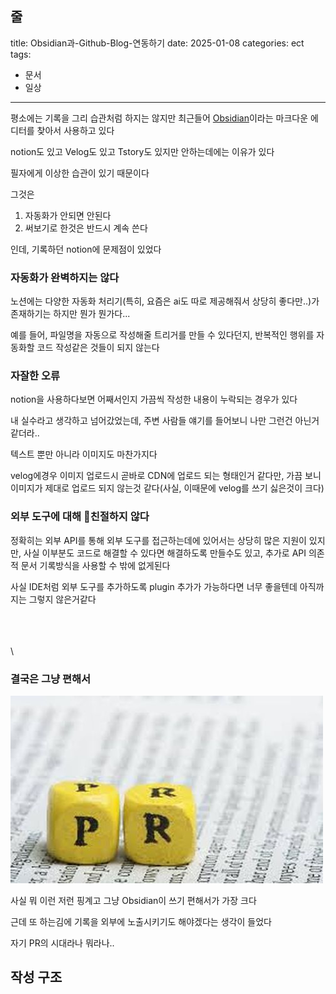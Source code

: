 줄
---
title: Obsidian과-Github-Blog-연동하기
date: 2025-01-08
categories: ect
tags:
  - 문서
  - 일상
---
평소에는 기록을 그리 습관처럼 하지는 않지만 최근들어 [Obsidian](https://obsidian.md/)이라는 마크다운 에디터를 찾아서 사용하고 있다

notion도 있고 Velog도 있고 Tstory도 있지만 안하는데에는 이유가 있다

필자에게 이상한 습관이 있기 때문이다

그것은
1. 자동화가 안되면 안된다
2. 써보기로 한것은 반드시 계속 쓴다

인데, 기록하던 notion에 문제점이 있었다

### 자동화가 완벽하지는 않다

노션에는 다양한 자동화 처리기(특히, 요즘은 ai도 따로 제공해줘서 상당히 좋다만..)가 존재하기는 하지만 뭔가 뭔가다...

예를 들어, 파일명을 자동으로 작성해줄 트리거를 만들 수 있다던지, 반복적인 행위를 자동화할 코드 작성같은 것들이 되지 않는다

### 자잘한 오류

notion을 사용하다보면 어째서인지 가끔씩 작성한 내용이 누락되는 경우가 있다

내 실수라고 생각하고 넘어갔었는데, 주변 사람들 얘기를 들어보니 나만 그런건 아닌거 같더라..

텍스트 뿐만 아니라 이미지도 마찬가지다

velog에경우 이미지 업로드시 곧바로 CDN에 업로드 되는 형태인거 같다만, 가끔 보니 이미지가 제대로 업로드 되지 않는것 같다(사실, 이때문에 velog를 쓰기 싫은것이 크다)

### 외부 도구에 대해 친절하지 않다

정확히는 외부 API를 통해 외부 도구를 접근하는데에 있어서는 상당히 많은 지원이 있지만, 사실 이부분도 코드로 해결할 수 있다면 해결하도록 만들수도 있고, 추가로 API 의존적 문서 기록방식을 사용할 수 밖에 없게된다

사실 IDE처럼 외부 도구를 추가하도록 plugin 추가가 가능하다면 너무 좋을텐데 아직까지는 그렇지 않은거같다


\
\
\
\
	

### 결국은 그냥 편해서


![요즘은 또 자기 PR의 시대라고 하지 않던가..](_posts/assets/img/posts/2025-01-08-Obsidian%EA%B3%BC-Github-Blog-%EC%97%B0%EB%8F%99%ED%95%98%EA%B8%B0/b7c9d5d7df307f0bc71ac271444f5504_MD5.jpeg)

사실 뭐 이런 저런 핑계고 그냥 Obsidian이 쓰기 편해서가 가장 크다

근데 또 하는김에 기록을 외부에 노출시키기도 해야겠다는 생각이 들었다

자기 PR의 시대라나 뭐라나.. 

## 작성 구조


